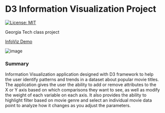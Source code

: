# D3 Information Visualization Project
[![License: MIT](https://img.shields.io/badge/License-MIT-yellow.svg)](https://opensource.org/licenses/MIT)

Georgia Tech class project

[InfoViz Demo](https://nanoparty.github.io/Project5InfoViz/)

![image](https://user-images.githubusercontent.com/39596241/120133970-22a0fe80-c19b-11eb-9b19-4aba486a511a.png)

### Summary

Information Visualization application designed with D3 framework to help the user identify patterns and trends in a dataset about popular movie titles. The application gives the user the ability to add or remove attributes to the X or Y axis based on which comparisons they want to see, as well as modify the weight of each variable on each axis. It also provides the ability to highlight filter based on movie genre and select an individual movie data point to analyze how it changes as you adjust the parameters.
